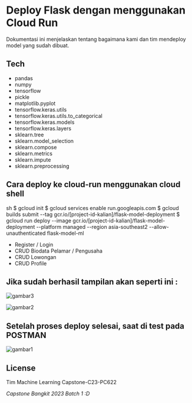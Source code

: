 # Deploy Flask dengan menggunakan Cloud Run 

Dokumentasi ini menjelaskan tentang bagaimana kami dan tim mendeploy model yang sudah dibuat.  

## Tech
- pandas 
- numpy 
- tensorflow 
- pickle
- matplotlib.pyplot
- tensorflow.keras.utils
- tensorflow.keras.utils.to_categorical
- tensorflow.keras.models
- tensorflow.keras.layers
- sklearn.tree
- sklearn.model_selection
- sklearn.compose
- sklearn.metrics
- sklearn.impute
- sklearn.preprocessing

## Cara deploy ke cloud-run menggunakan cloud shell
sh
$ gcloud init
$ gcloud services enable run.googleapis.com
$ gcloud builds submit --tag gcr.io/[project-id-kalian]/flask-model-deployment
$ gcloud run deploy --image gcr.io/[project-id-kalian]/flask-model-deployment --platform managed --region asia-southeast2 --allow-unauthenticated flask-model-ml

- Register / Login
- CRUD Biodata Pelamar / Pengusaha
- CRUD Lowongan 
- CRUD Profile

## Jika sudah berhasil tampilan akan seperti ini :

![gambar3](https://github.com/Capstone-C23-PC622/Machine-Learning/assets/75290755/0f4a3aa4-c5d6-4963-9fd2-e94ce2f63ccf)

![gambar2](https://github.com/Capstone-C23-PC622/Machine-Learning/assets/75290755/30b91f4b-a25b-4947-81d9-68743183cfa3)

## Setelah proses deploy selesai, saat di test pada POSTMAN
![gambar1](https://github.com/Capstone-C23-PC622/Machine-Learning/assets/75290755/2e492ef1-e104-474a-a060-cab432889a40)

## License

Tim Machine Learning Capstone-C23-PC622

*Capstone Bangkit 2023 Batch 1 :D*
